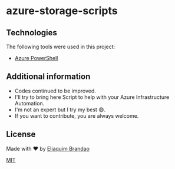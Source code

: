 # azure-storage-scripts

## Technologies

The following tools were used in this project:

- [Azure PowerShell](https://docs.microsoft.com/en-us/powershell/azure/?view=azps-6.3.0)

## Additional information

- Codes continued to be improved.
- I'll try to bring here Script to help with your Azure Infrastructure Automation.
- I'm not an expert but I try my best :smile:.
- If you want to contribute, you are always welcome.

## License

Made with :heart: by <a href="https://github.com/eliaquimbrandao" target="_blank">Eliaquim Brandao</a>

[MIT](https://choosealicense.com/licenses/mit/)
